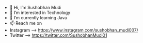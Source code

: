 - 👋 Hi, I’m Sushobhan Mudi
- 👀 I’m interested in Technology
- 🌱 I’m currently learning Java
- 📫 Reach me on 
- Instagram --> https://www.instagram.com/sushobhan_mudi007/
- Twitter --> https://twitter.com/SushobhanMudi01

<!---
sushobhan007/sushobhan007 is a ✨ special ✨ repository because its `README.md` (this file) appears on your GitHub profile.
You can click the Preview link to take a look at your changes.
--->
